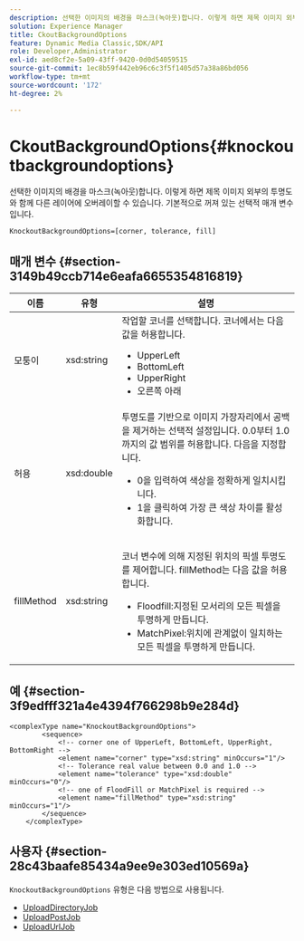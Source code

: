 ```yaml
---
description: 선택한 이미지의 배경을 마스크(녹아웃)합니다. 이렇게 하면 제목 이미지 외부의 투명도와 함께 다른 레이어에 오버레이할 수 있습니다. 기본적으로 꺼져 있는 선택적 매개 변수입니다.
solution: Experience Manager
title: CkoutBackgroundOptions
feature: Dynamic Media Classic,SDK/API
role: Developer,Administrator
exl-id: aed8cf2e-5a09-43ff-9420-0d0d54059515
source-git-commit: 1ec8b59f442eb96c6c3f5f1405d57a38a86bd056
workflow-type: tm+mt
source-wordcount: '172'
ht-degree: 2%

---
```


# CkoutBackgroundOptions{#knockoutbackgroundoptions}

선택한 이미지의 배경을 마스크(녹아웃)합니다. 이렇게 하면 제목 이미지 외부의 투명도와 함께 다른 레이어에 오버레이할 수 있습니다. 기본적으로 꺼져 있는 선택적 매개 변수입니다.

`KnockoutBackgroundOptions=[corner, tolerance, fill]`

## 매개 변수 {#section-3149b49ccb714e6eafa6655354816819}

<table id="table_68131DE0A3C84908A43C6F7777F20973"> 
 <thead> 
  <tr> 
   <th colname="col1" class="entry"> 이름 </th> 
   <th colname="col2" class="entry"> 유형 </th> 
   <th colname="col3" class="entry"> 설명 </th> 
  </tr> 
 </thead>
 <tbody> 
  <tr> 
   <td colname="col1"> <span class="codeph"> <span class="varname"> 모퉁이</span> </span> </td> 
   <td colname="col2"> <span class="codeph"> xsd:string</span> </td> 
   <td colname="col3">작업할 코너를 선택합니다. <span class="codeph"> </span> 코너에서는 다음 값을 허용합니다. 
    <ul id="ul_36C2F07706764A7081010D5521BF3096">
     <li id="li_CBACE5C6AA8C48D3BEE033D3AE03AF3C"><span class="codeph"> UpperLeft</span></li>
     <li id="li_49AC53536B4B4D2CA3DD89E2A2B2E95D"><span class="codeph"> BottomLeft</span></li>
     <li id="li_7AD372FF4A9B48F0A16964EE9CB3EE88"><span class="codeph"> UpperRight</span></li>
     <li id="li_D31476DD9A8E4BDBB13A6DDA46547877"><span class="codeph"> 오른쪽 아래</span></li>
    </ul></td> 
  </tr> 
  <tr> 
   <td colname="col1"> <span class="codeph"> <span class="varname"> 허용</span> </span> </td> 
   <td colname="col2"> <span class="codeph"> xsd:double</span> </td> 
   <td colname="col3">투명도를 기반으로 이미지 가장자리에서 공백을 제거하는 선택적 설정입니다. 0.0부터 1.0까지의 값 범위를 허용합니다. 다음을 지정합니다. 
    <ul id="ul_FE5423B857AE43FCBA7A9AEA76C754CC">
     <li id="li_01E3BD0AB8DA4C408B47CB02B269404A">0을 입력하여 색상을 정확하게 일치시킵니다. </li>
     <li id="li_FCE21384265D4ECE9C0D785F1BB32C3A">1을 클릭하여 가장 큰 색상 차이를 활성화합니다. </li>
    </ul></td> 
  </tr> 
  <tr> 
   <td colname="col1"> <span class="codeph"> <span class="varname"> fillMethod</span> </span> </td> 
   <td colname="col2"> <span class="codeph"> xsd:string</span> </td> 
   <td colname="col3"> <p><span class="codeph"><span class="varname"> 코너</span></span> 변수에 의해 지정된 위치의 픽셀 투명도를 제어합니다. <span class="codeph"> fillMethod</span>는 다음 값을 허용합니다. </p> 
    <ul id="ul_D95F3B613D344BB89487ED09D83F9217"> 
     <li id="li_3D7B7CA1B9094D16A98E0BA3D962E97F"> <span class="codeph"> Floodfill</span>:지정된 모서리의 모든 픽셀을 투명하게 만듭니다. </li> 
     <li id="li_F97343C3DA7644BCBD1748AD8F9DCE2E"> <span class="codeph"> MatchPixel</span>:위치에 관계없이 일치하는 모든 픽셀을 투명하게 만듭니다. </li> 
    </ul> </td> 
  </tr> 
 </tbody> 
</table>

## 예 {#section-3f9edfff321a4e4394f766298b9e284d}

```
<complexType name="KnockoutBackgroundOptions">
        <sequence>
            <!-- corner one of UpperLeft, BottomLeft, UpperRight, BottomRight -->
            <element name="corner" type="xsd:string" minOccurs="1"/>
            <!-- Tolerance real value between 0.0 and 1.0 -->
            <element name="tolerance" type="xsd:double" minOccurs="0"/>
            <!-- one of FloodFill or MatchPixel is required -->
            <element name="fillMethod" type="xsd:string" minOccurs="1"/>
        </sequence>
    </complexType>
```

## 사용자 {#section-28c43baafe85434a9ee9e303ed10569a}

`KnockoutBackgroundOptions` 유형은 다음 방법으로 사용됩니다.

* [UploadDirectoryJob](../../types/c-data-types/r-upload-directory-job.md#reference-e707ebf53b074c49ad983d1886e0bbb6)
* [UploadPostJob](../../types/c-data-types/r-upload-post-job.md#reference-bca2339b593f4637a687c33937215ef4)
* [UploadUrlJob](../../types/c-data-types/r-upload-urls-job.md#reference-8e9bc895268c4321b233dbeadc990398)
